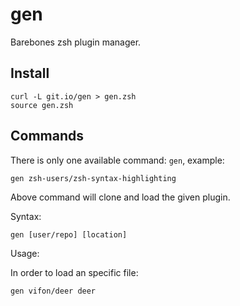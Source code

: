 # gen

Barebones zsh plugin manager.

## Install

    curl -L git.io/gen > gen.zsh
    source gen.zsh

## Commands

There is only one available command: `gen`, example:

    gen zsh-users/zsh-syntax-highlighting

Above command will clone and load the given plugin.


Syntax:

    gen [user/repo] [location]

Usage:

In order to load an specific file:

    gen vifon/deer deer
